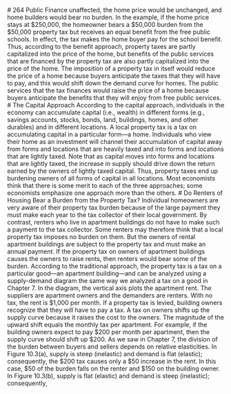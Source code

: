 \# 264 Public Finance unaffected, the home price would be unchanged, and home builders would bear no burden. In the example, if the home price stays at $250,000, the homeowner bears a $50,000 burden from the $50,000 property tax but receives an equal benefit from the free public schools. In effect, the tax makes the home buyer pay for the school benefit. Thus, according to the benefit approach, property taxes are partly capitalized into the price of the home, but benefits of the public services that are financed by the property tax are also partly capitalized into the price of the home. The imposition of a property tax in itself would reduce the price of a home because buyers anticipate the taxes that they will have to pay, and this would shift down the demand curve for homes. The public services that the tax finances would raise the price of a home because buyers anticipate the benefits that they will enjoy from free public services. # The Capital Approach According to the capital approach, individuals in the economy can accumulate capital (i.e., wealth) in different forms (e.g., savings accounts, stocks, bonds, land, buildings, homes, and other durables) and in different locations. A local property tax is a tax on accumulating capital in a particular form—a home. Individuals who view their home as an investment will channel their accumulation of capital away from forms and locations that are heavily taxed and into forms and locations that are lightly taxed. Note that as capital moves into forms and locations that are lightly taxed, the increase in supply should drive down the return earned by the owners of lightly taxed capital. Thus, property taxes end up burdening owners of all forms of capital in all locations. Most economists think that there is some merit to each of the three approaches; some economists emphasize one approach more than the others. # Do Renters of Housing Bear a Burden from the Property Tax? Individual homeowners are very aware of their property tax burden because of the large payment they must make each year to the tax collector of their local government. By contrast, renters who live in apartment buildings do not have to make such a payment to the tax collector. Some renters may therefore think that a local property tax imposes no burden on them. But the owners of rental apartment buildings are subject to the property tax and must make an annual payment. If the property tax on owners of apartment buildings causes the owners to raise rents, then renters would bear some of the burden. According to the traditional approach, the property tax is a tax on a particular good—an apartment building—and can be analyzed using a supply-demand diagram the same way we analyzed a tax on a good in Chapter 7. In the diagram, the vertical axis plots the apartment rent. The suppliers are apartment owners and the demanders are renters. With no tax, the rent is $1,000 per month. If a property tax is levied, building owners recognize that they will have to pay a tax. A tax on owners shifts up the supply curve because it raises the cost to the owners. The magnitude of the upward shift equals the monthly tax per apartment. For example, if the building owners expect to pay $200 per month per apartment, then the supply curve should shift up $200. As we saw in Chapter 7, the division of the burden between buyers and sellers depends on relative elasticities. In Figure 10.3(a), supply is steep (inelastic) and demand is flat (elastic); consequently, the $200 tax causes only a $50 increase in the rent. In this case, $50 of the burden falls on the renter and $150 on the building owner. In Figure 10.3(b), supply is flat (elastic) and demand is steep (inelastic); consequently,